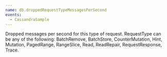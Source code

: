 ```yaml
---
name: db.droppedRequestTypeMessagesPerSecond
events:
  - CassandraSample
---
```


Dropped messages per second for this type of request. RequestType can be any of the following: BatchRemove, BatchStore, CounterMutation, Hint, Mutation, PagedRange, RangeSlice, Read, ReadRepair, RequestResponse, Trace.